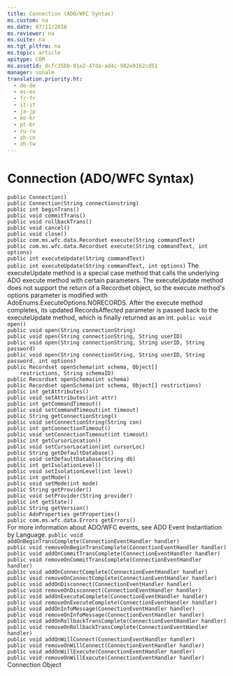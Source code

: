 ```yaml
---
title: Connection (ADO/WFC Syntax)
ms.custom: na
ms.date: 07/11/2016
ms.reviewer: na
ms.suite: na
ms.tgt_pltfrm: na
ms.topic: article
apitype: COM
ms.assetid: 8cfc35bb-91e2-47da-ad4c-982e9162cd51
manager: sonalm
translation.priority.ht: 
  - de-de
  - es-es
  - fr-fr
  - it-it
  - ja-jp
  - ko-kr
  - pt-br
  - ru-ru
  - zh-cn
  - zh-tw
---
```

# Connection (ADO/WFC Syntax)
<?xml version="1.0" encoding="utf-8"?>
<developerReferenceWithoutSyntaxDocument xmlns="http://ddue.schemas.microsoft.com/authoring/2003/5" xmlns:xlink="http://www.w3.org/1999/xlink" xmlns:xsi="http://www.w3.org/2001/XMLSchema-instance" xsi:schemaLocation="http://ddue.schemas.microsoft.com/authoring/2003/5 http://dduestorage.blob.core.windows.net/ddueschema/developer.xsd">
  <introduction />
  <section>
    <title>package com.ms.wfc.data</title>
    <content />
    <sections>
      <section>
        <title>Constructor</title>
        <content>
          <code>public Connection()
public Connection(String connectionstring)</code>
        </content>
      </section>
      <section>
        <title>Methods</title>
        <content>
          <code>public int beginTrans()
public void commitTrans()
public void rollbackTrans()
public void cancel()
public void close()
public com.ms.wfc.data.Recordset execute(String commandText)
public com.ms.wfc.data.Recordset execute(String commandText, int options)
public int executeUpdate(String commandText)
public int executeUpdate(String commandText, int options)</code>
          <para>The <legacyBold>executeUpdate</legacyBold> method is a special case method that calls the underlying ADO <legacyBold>execute</legacyBold> method with certain parameters. The <legacyBold>executeUpdate</legacyBold> method does not support the return of a <legacyBold>Recordset</legacyBold> object, so the <legacyBold>execute</legacyBold> method's <legacyItalic>options</legacyItalic> parameter is modified with <legacyBold>AdoEnums.ExecuteOptions.NORECORDS</legacyBold>. After the <legacyBold>execute</legacyBold> method completes, its updated <legacyItalic>RecordsAffected </legacyItalic>parameter is passed back to the <legacyBold>executeUpdate</legacyBold> method, which is finally returned as an <legacyBold>int</legacyBold>.</para>
          <code>public void open() 
public void open(String connectionString)
public void open(String connectionString, String userID)
public void open(String connectionString, String userID, String password)
public void open(String connectionString, String userID, String password, int options)
public Recordset openSchema(int schema, Object[]
    restrictions, String schemaID)
public Recordset openSchema(int schema)
public Recordset openSchema(int schema, Object[] restrictions)</code>
        </content>
      </section>
      <section>
        <title>Properties</title>
        <content>
          <code>public int getAttributes()
public void setAttributes(int attr)
public int getCommandTimeout()
public void setCommandTimeout(int timeout)
public String getConnectionString()
public void setConnectionString(String con)
public int getConnectionTimeout()
public void setConnectionTimeout(int timeout)
public int getCursorLocation()
public void setCursorLocation(int cursorLoc)
public String getDefaultDatabase()
public void setDefaultDatabase(String db)
public int getIsolationLevel()
public void setIsolationLevel(int level)
public int getMode()
public void setMode(int mode)
public String getProvider()
public void setProvider(String provider)
public int getState()
public String getVersion()
public AdoProperties getProperties()
public com.ms.wfc.data.Errors getErrors()</code>
        </content>
      </section>
      <section>
        <title>Events</title>
        <content>
          <para>For more information about ADO/WFC events, see <legacyLink xlink:href="eded7e8c-a25f-46a6-bc2b-32d89a54d1bc">ADO Event Instantiation by Language</legacyLink>.</para>
          <code>public void addOnBeginTransComplete(ConnectionEventHandler handler)
public void removeOnBeginTransComplete(ConnectionEventHandler handler)
public void addOnCommitTransComplete(ConnectionEventHandler handler)
public void removeOnCommitTransComplete(ConnectionEventHandler handler)
public void addOnConnectComplete(ConnectionEventHandler handler)
public void removeOnConnectComplete(ConnectionEventHandler handler)
public void addOnDisconnect(ConnectionEventHandler handler)
public void removeOnDisconnect(ConnectionEventHandler handler)
public void addOnExecuteComplete(ConnectionEventHandler handler)
public void removeOnExecuteComplete(ConnectionEventHandler handler)
public void addOnInfoMessage(ConnectionEventHandler handler)
public void removeOnInfoMessage(ConnectionEventHandler handler)
public void addOnRollbackTransComplete(ConnectionEventHandler handler)
public void removeOnRollbackTransComplete(ConnectionEventHandler handler)
public void addOnWillConnect(ConnectionEventHandler handler)
public void removeOnWillConnect(ConnectionEventHandler handler)
public void addOnWillExecute(ConnectionEventHandler handler)
public void removeOnWillExecute(ConnectionEventHandler handler)</code>
        </content>
      </section>
    </sections>
  </section>
  <relatedTopics>
<link xlink:href="ef6b1824-5b12-43db-89d7-8f3d13896d4d">Connection Object</link>
</relatedTopics>
</developerReferenceWithoutSyntaxDocument>